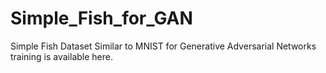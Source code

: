 # Simple_Fish_for_GAN
Simple Fish Dataset Similar to MNIST for Generative Adversarial Networks training is available here.
